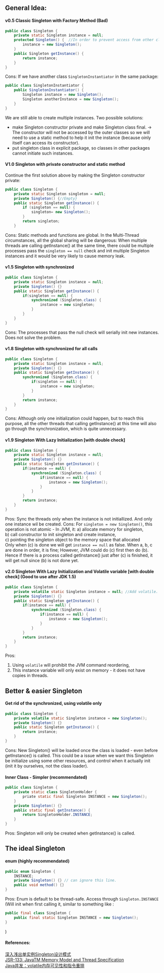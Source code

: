 
## General Idea:
#### v0.5 Classic Singleton with Factory Method (Bad)
```java
public class Singleton {
    private static Singleton instance = null;
    protected Singleton() {  //In order to prevent access from other classes out of package, use protected instead of public
        instance = new Singleton();   
    }
    public Singleton getInstance() {
        return instance;
    }
}
```
Cons:
If we have another class `SingletonInstantiator` in the same package:
```java
public class SingletonInstantiator {
    public SingletonInstantiator() {
        Singleton instance = new Singleton();
        Singleton anotherInstance = new Singleton();
    }
}
```
We are still able to create multiple instances.
Two possible solutions:  
  * make Singleton constructor private and make Singleton class final. -> The constructor will not be accessed by the outer classes so we will need to use a static method to help it init the instance (because oinly itself can access its constructor).   
  * put singleton class in explicit package, so classes in other packages cannot initiate such instances.  

#### V1.0 Singleton with private constructor and static method
Continue the first solution above by making the Singleton constructor private: 
```java
public class Singleton {
    private static Singleton singleton = null;
    private Singleton() {//Empty}
    public static Singleton getInstance() {
        if (singleton == null) {
            singleton= new Singleton();
        }
        return singleton;
    }
```
Cons: Static methods and functions are global. In the Multi-Thread circumstances, all the global sharing will be dangerous: When multiple threads are calling getInstance() at the same time, there could be multiple processes pass the `singleton == null` check and init multiple Singleton instances and it would be very likely to cause memory leak.

#### v1.5 Singleton with synchronized
```java
public class Singleton {
    private static Singleton instance = null;
    private Singleton() {}
    public static Singleton getInstance() {
        if(singleton == null) {
            synchronized (Singleton.class) {
                instance = new singleton;
            }
        }
    }
}
```
Cons: The processes that pass the null check will serially init new instances. Does not solve the problem.

#### v1.8 Singleton with synchronized for all calls
```java
public class Singleton {
    private static Singleton instance = null;
    private Singleton() {}
    public static Singleton getInstance() {
        synchronized (Singleton.class) {
            if(singleton == null) {
                instance = new singleton;
            }
        }
        return instance;
    }
}
```
Cons: Although only one initialization could happen, but to reach this purpose, all the other threads that calling getInstance() at this time will also go through the synchronization, which is quite unnecessary.  

#### v1.9 Singleton With Lazy Initialization [with double check] 
```java
public class Singleton {
    private static Singleton instance = null;
    private Singleton() {}
    public static Singleton getInstance() {
        if(instance == null) { 
            synchronized (Singleton.class) {
                if(instance == null) { 
                    instance = new Singleton();
                } 
            }
        }
        return instance;
    }
}
```
Pros: Sync the threads only when the instance is not initiallized. And only one instance wil be created.
Cons: For `singleton = new Singleton()`, this operation is not atomic - In JVM, it:
a) allocate memory for singleton,  
b) call constructor to init singleton and create instance,  
c) pointing the singleton object to the memory space that allocated  
Only when (c) is done we will get `instance == null` as false. When a, b, c are done in order, it is fine; However, JVM could do (c) first then do (b). Hence if there is a process called getInstance() just after (c) is finished, it will get null since (b) is not done yet. 

#### v2.0  Singleton With Lazy Initialization and Volatile variable [with double check] (Good to use after JDK 1.5)
```java
public class Singleton {
    private volatile static Singleton instance = null; //Add volatile. Available to use after JDK 1.5
    private Singleton() {}
    public static Singleton getInstance() {
        if(instance == null) {
            synchronized (Singleton.class) {
                if(instance == null) {
                    instance = new Singleton();
                } 
            }
        }
        return instance;
    }
}
```
Pros:
1. Using `volatile` will prohibit the JVM command reordering, 
2. This instance variable will only exist on memory - it does not have copies in threads.

## Better & easier Singleton
#### Get rid of the synchronized, using volatile only
```java
public class Singleton {
    private volatile static Singleton instance = new Singleton();
    private Singleton() {}
    public static Singleton getInstance() {
        return instance;
    }
}
```
Cons: New Singleton() will be loaded once the class is loaded - even before getInstance() is called. This could be a issue when we want this Singleton be initialize using some other resources, and control when it actually init (init it by ourselves, not the class loader).

#### Inner Class - Simpler (recommendated) 
```java
public class Singleton {
    private static class SingletonHolder {
        priate static final Singleton INSTANCE = new Singleton();
    }
    private Singleton() {}
    public static final getInstance() {
        return SingletonHolder.INSTANCE;
    }
}
```
Pros: Singleton will only be created when getInstance() is called.

## The ideal Singleton
#### enum (highly recommendated)
```java
public enum Singleton {
    INSTANCE;
    private Singleton() {} // can ignore this line.
    public void method() {}
}
```
Pros: Enum is default to be thread-safe. Access through `Singleton.INSTANCE` (Will init when first calling it, similar to something like : 
```java
public final class Singleton {
    public final static Singleton INSTANCE = new Singleton(); 
}
```
)



#### References:  
[深入浅出单实例Singleton设计模式](http://blog.csdn.net/haoel/article/details/4028232)  
[JSR-133: JavaTM Memory Model and Thread Specification](http://www.cs.umd.edu/~pugh/java/memoryModel/jsr133.pdf)  
[Java并发：volatile内存可见性和指令重排](http://blog.csdn.net/jiyiqinlovexx/article/details/50989328)  
